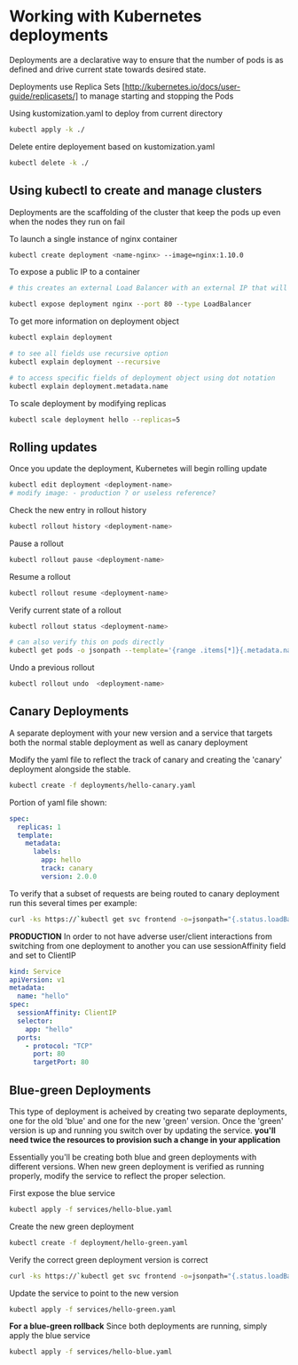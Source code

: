 # Working with Kubernetes deployments

Deployments are a declarative way to ensure that the number of pods is as defined and drive current state towards desired state.

Deployments use Replica Sets [http://kubernetes.io/docs/user-guide/replicasets/] to manage starting and stopping the Pods

Using kustomization.yaml to deploy from current directory

```sh
kubectl apply -k ./
```

Delete entire deployement based on kustomization.yaml

```sh
kubectl delete -k ./
```

## Using kubectl to create and manage clusters

Deployments are the scaffolding of the cluster that keep the pods up even when the nodes they run on fail

To launch a single instance of nginx container

```sh
kubectl create deployment <name-nginx> --image=nginx:1.10.0
```

To expose a public IP to a container

```sh
# this creates an external Load Balancer with an external IP that will route traffic to the pods behind the service

kubectl expose deployment nginx --port 80 --type LoadBalancer
```

To get more information on deployment object

```sh
kubectl explain deployment

# to see all fields use recursive option
kubectl explain deployment --recursive

# to access specific fields of deployment object using dot notation
kubectl explain deployment.metadata.name
```

To scale deployment by modifying replicas

```sh
kubectl scale deployment hello --replicas=5
```

## Rolling updates

Once you update the deployment, Kubernetes will begin rolling update

```sh
kubectl edit deployment <deployment-name>
# modify image: - production ? or useless reference?
```

Check the new entry in rollout history

```sh
kubectl rollout history <deployment-name>
```

Pause a rollout

```sh
kubectl rollout pause <deployment-name>
```

Resume a rollout

```sh
kubectl rollout resume <deployment-name>
```

Verify current state of a rollout

```sh
kubectl rollout status <deployment-name>

# can also verify this on pods directly
kubectl get pods -o jsonpath --template='{range .items[*]}{.metadata.name}{"\t"}{"\t"}{.spec.containers[0].image}{"\n"}{end}'
```

Undo a previous rollout

```sh
kubectl rollout undo  <deployment-name>
```

## Canary Deployments

A separate deployment with your new version and a service that targets both the normal stable deployment as well as canary  deployment

Modify the yaml file to reflect the track of canary and creating the 'canary' deployment alongside the stable.

```sh
kubectl create -f deployments/hello-canary.yaml
```

Portion of yaml file shown:

```yaml
spec:
  replicas: 1
  template:
    metadata:
      labels:
        app: hello
        track: canary
        version: 2.0.0
```

To verify that a subset of requests are being routed to canary deployment run this several times per example:

```sh
curl -ks https://`kubectl get svc frontend -o=jsonpath="{.status.loadBalancer.ingress[0].ip}"`/version
```

**PRODUCTION** In order to not have adverse user/client interactions from switching from one deployment to another you can use sessionAffinity field and set to ClientIP

```yaml
kind: Service
apiVersion: v1
metadata:
  name: "hello"
spec:
  sessionAffinity: ClientIP
  selector:
    app: "hello"
  ports:
    - protocol: "TCP"
      port: 80
      targetPort: 80
```

## Blue-green Deployments

This type of deployment is acheived by creating two separate deployments, one for the old 'blue' and one for the new 'green' version.   Once the 'green' version is up and running you switch over by updating the service.
**you'll need twice the resources to provision such a change in your application**

Essentially you'll be creating both blue and green deployments with different versions.  When new green deployment is verified as running properly, modify the service to reflect the proper selection.

First expose the blue service

```sh
kubectl apply -f services/hello-blue.yaml
```

Create the new green deployment

```sh
kubectl create -f deployment/hello-green.yaml
```

Verify the correct green deployment version is correct

```sh
curl -ks https://`kubectl get svc frontend -o=jsonpath="{.status.loadBalancer.ingress[0].ip}"`/version
```

Update the service to point to the new version

```sh
kubectl apply -f services/hello-green.yaml
```

**For a blue-green rollback** Since both deployments are running, simply apply the blue service

```sh
kubectl apply -f services/hello-blue.yaml
```

